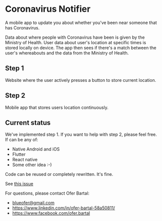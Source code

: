 # Coronavirus Notifier
A mobile app to update you about whether you've been near someone that has Coronavirus.

Data about where people with Coronavirus have been is given by the Ministry of Health.
User data about user's location at specific times is stored locally on device.
The app then sees if there's a match between the user's whereabouts and the data from the Ministry of Health.

## Step 1
Website where the user actively presses a button to store current location.

## Step 2
Mobile app that stores users location continuously.

## Current status
We've implemented step 1. If you want to help with step 2, please feel free. If can be any of:
* Native Android and iOS
* Flutter
* React native
* Some other idea :-)

Code can be reused or completely rewritten. It's fine.

See [this issue](https://github.com/oferb/coronavirus-notifier/issues/1)


For questions, please contact Ofer Bartal:
* blueofer@gmail.com
* https://www.linkedin.com/in/ofer-bartal-58a50811/
* https://www.facebook.com/ofer.bartal
